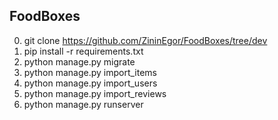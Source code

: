 ## FoodBoxes
0) git clone https://github.com/ZininEgor/FoodBoxes/tree/dev
1) pip install -r requirements.txt
2) python manage.py migrate
3) python manage.py import_items
4) python manage.py import_users
5) python manage.py import_reviews
6) python manage.py runserver 
